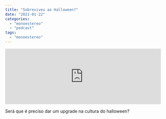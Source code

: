 ```yaml
---
title: "Sobreviveu ao Halloween?"
date: "2021-01-22"
categories: 
  - "monoestereo"
  - "podcast"
tags: 
  - "monoestereo"
---
```


<iframe src="https://anchor.fm/monoestereo/embed/episodes/Sobreviveu-ao-Halloween-elonk8" height="180px" width="100%" frameborder="0" scrolling="no" style="width:100%; height:180px;"></iframe>

Será que é preciso dar um upgrade na cultura do halloween?
